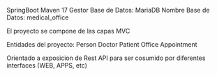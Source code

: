SpringBoot Maven 17
Gestor Base de Datos: MariaDB
Nombre Base de Datos: medical_office

El proyecto se compone de las capas MVC

Entidades del proyecto:
Person
  Doctor
  Patient
Office
Appointment

Orientado a exposicion de Rest API para ser cosumido por diferentes interfaces (WEB, APPS, etc)
